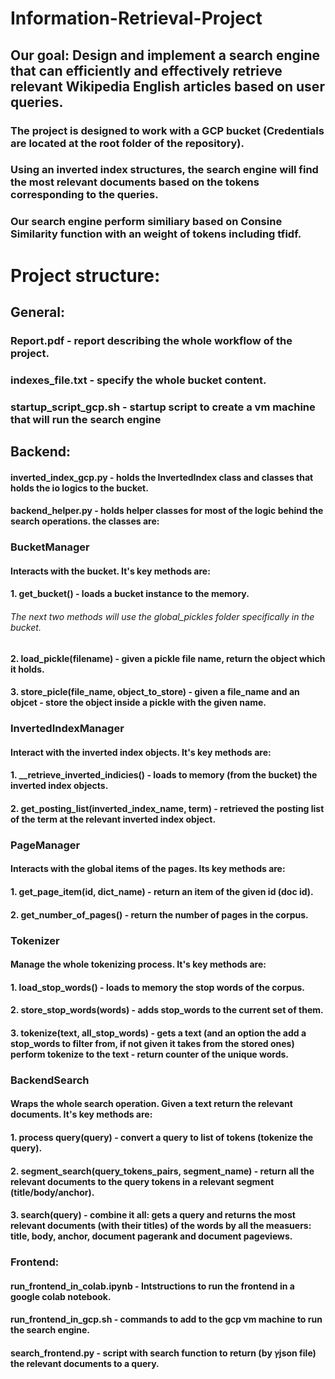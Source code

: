 # Information-Retrieval-Project

## Our goal: Design and implement a search engine that can efficiently and effectively retrieve relevant Wikipedia English articles based on user queries.
### The project is designed to work with a GCP bucket (Credentials are located at the root folder of the repository).
### Using an inverted index structures, the search engine will find the most relevant documents based on the tokens corresponding to the queries.
### Our search engine perform similiary based on Consine Similarity function with an weight of tokens including tfidf.

# Project structure:

## General:
### Report.pdf - report describing the whole workflow of the project.
### indexes_file.txt - specify the whole bucket content.
### startup_script_gcp.sh - startup script to create a vm machine that will run the search engine

## Backend:
#### inverted_index_gcp.py - holds the InvertedIndex class and classes that holds the io logics to the bucket.
#### backend_helper.py - holds helper classes for most of the logic behind the search operations. the classes are:
### BucketManager
#### Interacts with the bucket. It's key methods are:
#### 1. get_bucket() - loads a bucket instance to the memory.
###### The next two methods will use the global_pickles folder specifically in the bucket.
#### 2. load_pickle(filename) - given a pickle file name, return the object which it holds.
#### 3. store_picle(file_name, object_to_store) - given a file_name and an objcet - store the object inside a pickle with the given name.
### InvertedIndexManager
#### Interact with the inverted index objects. It's key methods are:
#### 1.  __retrieve_inverted_indicies() - loads to memory (from the bucket) the inverted index objects.
#### 2. get_posting_list(inverted_index_name, term) - retrieved the posting list of the term at the relevant inverted index object.
### PageManager
#### Interacts with the global items of the pages. Its key methods are:
#### 1. get_page_item(id, dict_name) - return an item of the given id (doc id).
#### 2. get_number_of_pages() - return the number of pages in the corpus.
### Tokenizer
#### Manage the whole tokenizing process. It's key methods are:
#### 1. load_stop_words() - loads to memory the stop words of the corpus.
#### 2. store_stop_words(words) - adds stop_words to the current set of them.
#### 3. tokenize(text, all_stop_words) - gets a text (and an option the add a stop_words to filter from, if not given it takes from the stored ones) perform tokenize to the text - return counter of the unique words.
### BackendSearch
#### Wraps the whole search operation. Given a text return the relevant documents. It's key methods are:
#### 1. process query(query) - convert a query to list of tokens (tokenize the query).
#### 2. segment_search(query_tokens_pairs, segment_name) - return all the relevant documents to the query tokens in a relevant segment (title/body/anchor).
#### 3. search(query) - combine it all: gets a query and returns the most relevant documents (with their titles) of the words by all the measuers: title, body, anchor, document pagerank and document pageviews.
### Frontend:
#### run_frontend_in_colab.ipynb - Intstructions to run the frontend in a google colab notebook.
#### run_frontend_in_gcp.sh - commands to add to the gcp vm machine to run the search engine.
#### search_frontend.py - script with search function to return (by ץjson file) the relevant documents to a query.
